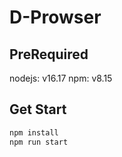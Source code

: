 # D-Prowser

## PreRequired

nodejs: v16.17
npm: v8.15

## Get Start

```sh
npm install
npm run start
```